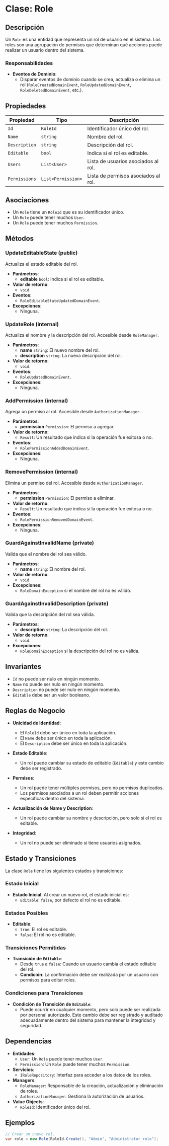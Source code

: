 # Clase: Role

## Descripción

Un `Role` es una entidad que representa un rol de usuario en el sistema. Los roles son una agrupación de permisos que determinan qué acciones puede realizar un usuario dentro del sistema.

### Responsabilidades

- **Eventos de Dominio**:
  - Disparar eventos de dominio cuando se crea, actualiza o elimina un rol (`RoleCreatedDomainEvent`, `RoleUpdatedDomainEvent`, `RoleDeletedDomainEvent`, etc.).

## Propiedades

| Propiedad     | Tipo                | Descripción                           |
|---------------|---------------------|---------------------------------------|
| `Id`          | `RoleId`            | Identificador único del rol.          |
| `Name`        | `string`            | Nombre del rol.                       |
| `Description` | `string`            | Descripción del rol.                  |
| `Editable`    | `bool`              | Indica si el rol es editable.         |
| `Users`       | `List<User>`        | Lista de usuarios asociados al rol.   |
| `Permissions` | `List<Permission>`  | Lista de permisos asociados al rol.   |

## Asociaciones

- Un `Role` tiene un `RoleId` que es su identificador único.
- Un `Role` puede tener muchos `User`.
- Un `Role` puede tener muchos `Permission`.

## Métodos

### UpdateEditableState (public)

Actualiza el estado editable del rol.

- **Parámetros**:
  - **editable** `bool`: Indica si el rol es editable.
- **Valor de retorno**:
  - `void`.
- **Eventos**:
  - `RoleEditableStateUpdatedDomainEvent`.
- **Excepciones**:
  - Ninguna.

### UpdateRole (internal)

Actualiza el nombre y la descripción del rol. Accesible desde `RoleManager`.

- **Parámetros**:
  - **name** `string`: El nuevo nombre del rol.
  - **description** `string`: La nueva descripción del rol.
- **Valor de retorno**:
  - `void`.
- **Eventos**:
  - `RoleUpdatedDomainEvent`.
- **Excepciones**:
  - Ninguna.

### AddPermission (internal)

Agrega un permiso al rol. Accesible desde `AuthorizationManager`.

- **Parámetros**:
  - **permission** `Permission`: El permiso a agregar.
- **Valor de retorno**:
  - `Result`: Un resultado que indica si la operación fue exitosa o no.
- **Eventos**:
  - `RolePermissionAddedDomainEvent`.
- **Excepciones**:
  - Ninguna.

### RemovePermission (internal)

Elimina un permiso del rol. Accesible desde `AuthorizationManager`.

- **Parámetros**:
  - **permission** `Permission`: El permiso a eliminar.
- **Valor de retorno**:
  - `Result`: Un resultado que indica si la operación fue exitosa o no.
- **Eventos**:
  - `RolePermissionRemovedDomainEvent`.
- **Excepciones**:
  - Ninguna.

### GuardAgainstInvalidName (private)

Valida que el nombre del rol sea válido.

- **Parámetros**:
  - **name** `string`: El nombre del rol.
- **Valor de retorno**:
  - `void`.
- **Excepciones**:
  - `RoleDomainException` si el nombre del rol no es válido.

### GuardAgainstInvalidDescription (private)

Valida que la descripción del rol sea válida.

- **Parámetros**:
  - **description** `string`: La descripción del rol.
- **Valor de retorno**:
  - `void`.
- **Excepciones**:
  - `RoleDomainException` si la descripción del rol no es válida.

## Invariantes

- `Id` no puede ser nulo en ningún momento.
- `Name` no puede ser nulo en ningún momento.
- `Description` no puede ser nulo en ningún momento.
- `Editable` debe ser un valor booleano.

## Reglas de Negocio

- **Unicidad de Identidad**:
  - El `RoleId` debe ser único en toda la aplicación.
  - El `Name` debe ser único en toda la aplicación.
  - El `Description` debe ser único en toda la aplicación.

- **Estado Editable**:
  - Un rol puede cambiar su estado de editable (`Editable`) y este cambio debe ser registrado.

- **Permisos**:
  - Un rol puede tener múltiples permisos, pero no permisos duplicados.
  - Los permisos asociados a un rol deben permitir acciones específicas dentro del sistema.

- **Actualización de Name y Description**:
  - Un rol puede cambiar su nombre y descripción, pero solo si el rol es editable.

- **Integridad**:
  - Un rol no puede ser eliminado si tiene usuarios asignados.

## Estado y Transiciones

La clase `Role` tiene los siguientes estados y transiciones:

### Estado Inicial

- **Estado Inicial**: Al crear un nuevo rol, el estado inicial es:
  - `Editable`: `false`, por defecto el rol no es editable.

### Estados Posibles

- **Editable**:
  - `true`: El rol es editable.
  - `false`: El rol no es editable.

### Transiciones Permitidas

- **Transición de `Editable`**:
  - Desde `true` a `false`: Cuando un usuario cambia el estado editable del rol.
  - **Condición**: La confirmación debe ser realizada por un usuario con permisos para editar roles.

### Condiciones para Transiciones

- **Condición de Transición de `Editable`**:
  - Puede ocurrir en cualquier momento, pero solo puede ser realizada por personal autorizado. Este cambio debe ser registrado y auditado adecuadamente dentro del sistema para mantener la integridad y seguridad.

## Dependencias

- **Entidades**:
  - `User`: Un `Role` puede tener muchos `User`.
  - `Permission`: Un `Role` puede tener muchos `Permission`.
- **Servicios**:
  - `IRoleRepository`: Interfaz para acceder a los datos de los roles.
- **Managers**:
  - `RoleManager`: Responsable de la creación, actualización y eliminación de roles.
  - `AuthorizationManager`: Gestiona la autorización de usuarios.
- **Value Objects**:
  - `RoleId`: Identificador único del rol.

## Ejemplos

```csharp
// Crear un nuevo rol.
var role = new Role(RoleId.Create(), "Admin", "Administrator role");
